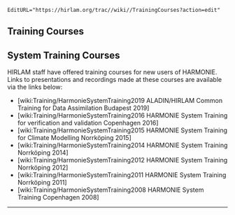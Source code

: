 ```@meta
EditURL="https://hirlam.org/trac//wiki//TrainingCourses?action=edit"
```

## Training Courses

## System Training Courses
HIRLAM staff have offered training courses for new users of HARMONIE. Links to presentations and recordings made at these courses are available via the links below:
 * [wiki:Training/HarmonieSystemTraining2019 ALADIN/HIRLAM  Common Training for Data Assimilation Budapest 2019]
 * [wiki:Training/HarmonieSystemTraining2016 HARMONIE System Training for verification and validation Copenhagen 2016]
 * [wiki:Training/HarmonieSystemTraining2015 HARMONIE System Training for Climate Modelling Norrköping 2015]
 * [wiki:Training/HarmonieSystemTraining2014 HARMONIE System Training Norrköping 2014]
 * [wiki:Training/HarmonieSystemTraining2012 HARMONIE System Training Norrköping 2012]
 * [wiki:Training/HarmonieSystemTraining2011 HARMONIE System Training Norrköping 2011]
 * [wiki:Training/HarmonieSystemTraining2008 HARMONIE System Training Copenhagen 2008]

----


